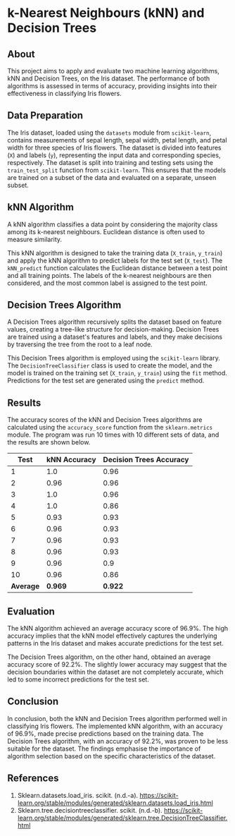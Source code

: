 # k-Nearest Neighbours (kNN) and Decision Trees

## About

This project aims to apply and evaluate two machine learning algorithms, kNN and Decision Trees, on the Iris dataset. The performance of both algorithms is assessed in terms of
accuracy, providing insights into their effectiveness in classifying Iris flowers.

## Data Preparation

The Iris dataset, loaded using the `datasets` module from `scikit-learn`, contains measurements of sepal length, sepal width, petal length, and petal width for three species of Iris flowers. The dataset is divided into features (`X`) and labels (`y`), representing the input data and corresponding species, respectively. The dataset is split into training and testing sets using the `train_test_split` function from `scikit-learn`. This ensures that the models are trained on a subset of the data and evaluated on a separate, unseen subset.

## kNN Algorithm

A kNN algorithm classifies a data point by considering the majority class among its k-nearest neighbours. Euclidean distance is often used to measure similarity.

This kNN algorithm is designed to take the training data (`X_train`, `y_train`) and apply the kNN algorithm to predict labels for the test set (`X_test`). The `kNN_predict` function calculates the Euclidean distance between a test point and all training points. The labels of the k-nearest neighbours are then considered, and the most common label is assigned to the test point.

## Decision Trees Algorithm

A Decision Trees algorithm recursively splits the dataset based on feature values, creating a tree-like structure for decision-making. Decision Trees are trained using a dataset's features and labels, and they make decisions by traversing the tree from the root to a leaf node.

This Decision Trees algorithm is employed using the `scikit-learn` library. The `DecisionTreeClassifier` class is used to create the model, and the model is trained on the training set (`X_train`, `y_train`) using the `fit` method. Predictions for the test set are generated using the `predict` method.

## Results

The accuracy scores of the kNN and Decision Trees algorithms are calculated using the `accuracy_score` function from the `sklearn.metrics` module. The program was run 10 times with 10 different sets of data, and the results are shown below.

| **Test**    | **kNN Accuracy** | **Decision Trees Accuracy** |
| ----------- | ---------------- | --------------------------- |
| 1           | 1.0              | 0.96                        |
| 2           | 0.96             | 0.96                        |
| 3           | 1.0              | 0.96                        |
| 4           | 1.0              | 0.86                        |
| 5           | 0.93             | 0.93                        |
| 6           | 0.96             | 0.93                        |
| 7           | 0.96             | 0.93                        |
| 8           | 0.96             | 0.93                        |
| 9           | 0.96             | 0.9                         |
| 10          | 0.96             | 0.86                        |
| **Average** | **0.969**        | **0.922**                   |

## Evaluation

The kNN algorithm achieved an average accuracy score of 96.9%. The high accuracy implies that the kNN model effectively captures the underlying patterns in the Iris dataset and makes accurate predictions for the test set.

The Decision Trees algorithm, on the other hand, obtained an average accuracy score of 92.2%. The slightly lower accuracy may suggest that the decision boundaries within the dataset are not completely accurate, which led to some incorrect predictions for the test set.

## Conclusion

In conclusion, both the kNN and Decision Trees algorithm performed well in classifying Iris flowers. The implemented kNN algorithm, with an accuracy of 96.9%, made precise predictions based on the training data. The Decision Trees algorithm, with an accuracy of 92.2%, was proven to be less suitable for the dataset. The findings emphasise the importance of algorithm selection based on the specific characteristics of the dataset.

## References

1. Sklearn.datasets.load_iris. scikit. (n.d.-a). https://scikit-learn.org/stable/modules/generated/sklearn.datasets.load_iris.html
2. Sklearn.tree.decisiontreeclassifier. scikit. (n.d.-b). https://scikit-learn.org/stable/modules/generated/sklearn.tree.DecisionTreeClassifier.html
